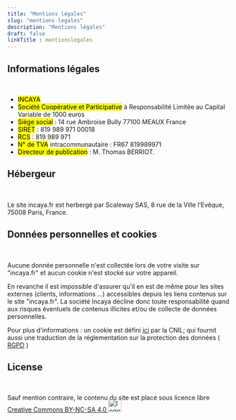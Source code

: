 ```yaml
---
title: "Mentions légales"
slug: "mentions-legales"
description: "Mentions légales"
draft: false 
linkTitle : mentionslegales
---
```

## Informations légales
<br>

- <mark>INCAYA</mark>
- <mark>Société Coopérative et Participative</mark> à Responsabilité Limitée au Capital Variable de 1000 euros
- <mark>Siège social</mark> : 14 rue Ambroise Bully 77100 MEAUX France 
- <mark>SIRET</mark> : 819 989 971 00018
- <mark>RCS</mark> : 819 989 971  
- <mark>N° de TVA</mark> intracommunautaire : FR67 819989971
- <mark>Directeur de publication</mark> : M. Thomas BERRIOT.

## Hébergeur
<br>

Le site incaya.fr est herbergé par Scaleway SAS, 8 rue de la Ville l’Evêque, 75008 Paris, France.

## Données personnelles et cookies
<br>

Aucune donnée personnelle n'est collectée lors de votre visite sur "incaya.fr" et aucun cookie n'est stocké sur votre appareil. 

En revanche il est impossible d'assurer qu'il en est de même pour les sites externes (clients, informations ...) accessibles depuis les liens contenus sur le site "incaya.fr". La société Incaya décline donc toute responsabilité quand aux risques éventuels de contenus illicites et/ou de collecte de données personnelles.

Pour plus d'informations : un cookie est défini [ici](https://www.cnil.fr/fr/cookies-et-autres-traceurs/regles/cookies/que-dit-la-loi) par la CNIL; qui fournit aussi une traduction de la réglementation sur la protection des données ( [RGPD](https://www.cnil.fr/fr/reglement-europeen-protection-donnees) ) 

## License
<br>

Sauf mention contraire, le contenu du site est placé sous licence libre [Creative Commons BY-NC-SA 4.0 <img src="/icons/by-nc-sa.eu.svg" alt="logo license Creative Commons BY-NC-SA 4.0" style="height:30px; margin-top:-6px;">](https://creativecommons.org/licenses/by-nc-sa/4.0/legalcode.fr)  